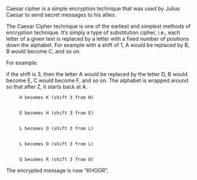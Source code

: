Caesar cipher is a simple encryption technique that was used by Julius Caesar to send secret messages to his allies.


The Caesar Cipher technique is one of the earliest and simplest methods of encryption technique. It’s simply a type of substitution cipher, i.e., each letter of a given text is replaced by a letter with a fixed number of positions down the alphabet. For example with a shift of 1, A would be replaced by B, B would become C, and so on.

For example: 

if the shift is 3, then the letter A would be replaced by the letter D, B would become E, C would become F, and so on. The alphabet is wrapped around so that after Z, it starts back at A.


         H becomes K (shift 3 from H)


         E becomes H (shift 3 from E)


         L becomes O (shift 3 from L)


         L becomes O (shift 3 from L)

         
         O becomes R (shift 3 from O)


The encrypted message is now “KHOOR”.

